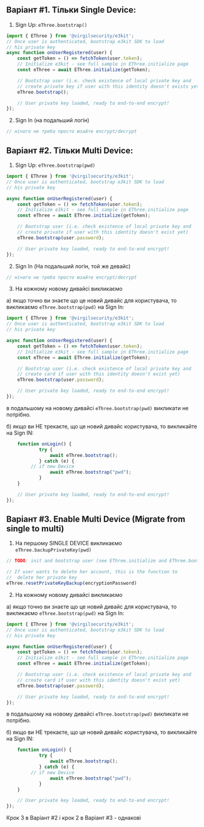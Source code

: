 ## Варіант #1. Тільки Single Device:

1. Sign Up: `eThree.bootstrap()`

```js
import { EThree } from '@virgilsecurity/e3kit';
// Once user is authenticated, bootstrap e3kit SDK to load
// his private key
async function onUserRegistered(user) {
    const getToken = () => fetchToken(user.token);
    // Initialize e3kit - see full sample in EThree.initialize page
	const eThree = await EThree.initialize(getToken);

    // Bootstrap user (i.e. check existence of local private key and
    // create private key if user with this identity doesn't exists yet)
    eThree.bootstrap();

    // User private key loaded, ready to end-to-end encrypt!
});
```

2. Sign In (на подальший логін)

```js
// нічого не треба просто юзайте encrypt/decrypt
```

## Варіант #2. Тільки Multi Device:

1. Sign Up: `eThree.bootstrap(pwd)`

```js
import { EThree } from '@virgilsecurity/e3kit';
// Once user is authenticated, bootstrap e3kit SDK to load
// his private key

async function onUserRegistered(user) {
    const getToken = () => fetchToken(user.token);
    // Initialize e3kit - see full sample in EThree.initialize page
	const eThree = await EThree.initialize(getToken);

    // Bootstrap user (i.e. check existence of local private key and
    // create private if user with this identity doesn't exist yet)
    eThree.bootstrap(user.password);

    // User private key loaded, ready to end-to-end encrypt!
});
```

2. Sign In (На подальший логін, той же девайс)

```js
// нічого не треба просто юзайте encrypt/decrypt
```

3. На кожному новому дивайсі викликаємо

а) якщо точно ви знаєте що це новий дивайс для користувача, то викликаємо `eThree.bootstrap(pwd)` на Sign In:

```js
import { EThree } from '@virgilsecurity/e3kit';
// Once user is authenticated, bootstrap e3kit SDK to load
// his private key

async function onUserRegistered(user) {
    const getToken = () => fetchToken(user.token);
    // Initialize e3kit - see full sample in EThree.initialize page
	const eThree = await EThree.initialize(getToken);

    // Bootstrap user (i.e. check existence of local private key and
    // create card if user with this identity doesn't exist yet)
    eThree.bootstrap(user.password);

    // User private key loaded, ready to end-to-end encrypt!
});
```
в подальшому на новому дивайсі `eThree.bootstrap(pwd)` викликати не потрібно.


б) якщо ви НЕ трекаєте, що це новий дивайс користувача, то викликайте на Sign IN:

```js
    function onLogin() {
            try {
                await eThree.bootstrap();
            } catch (e) {
         // if new Device
                await eThree.bootstrap("pwd");
            }
    }

    // User private key loaded, ready to end-to-end encrypt!
});
```

## Варіант #3. Enable Multi Device (Migrate from single to multi)

1. На першому SINGLE DEVICE викликаємо `eThree.backupPrivateKey(pwd)`

```js
// TODO: init and bootstrap user (see EThree.initialize and EThree.bootstrap)

// If user wants to delete her account, this is the function to
//	delete her private key
eThree.resetPrivateKeyBackup(encryptionPassword)
```

2. На кожному новому дивайсі викликаємо

а) якщо точно ви знаєте що це новий дивайс для користувача, то викликаємо `eThree.bootstrap(pwd)` на Sign In:

```js
import { EThree } from '@virgilsecurity/e3kit';
// Once user is authenticated, bootstrap e3kit SDK to load
// his private key

async function onUserRegistered(user) {
    const getToken = () => fetchToken(user.token);
    // Initialize e3kit - see full sample in EThree.initialize page
	const eThree = await EThree.initialize(getToken);

    // Bootstrap user (i.e. check existence of local private key and
    // create card if user with this identity doesn't exist yet)
    eThree.bootstrap(user.password);

    // User private key loaded, ready to end-to-end encrypt!
});
```
в подальшому на новому дивайсі `eThree.bootstrap(pwd)` викликати не потрібно.


б) якщо ви НЕ трекаєте, що це новий дивайс користувача, то викликайте на Sign IN:

```js
    function onLogin() {
            try {
                await eThree.bootstrap();
            } catch (e) {
         // if new Device
                await eThree.bootstrap("pwd");
            }
    }

    // User private key loaded, ready to end-to-end encrypt!
});
```

Крок 3 в Варіант #2 і крок 2 в Варіант #3 - однакові
